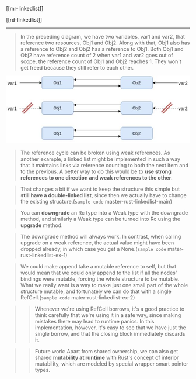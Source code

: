 
[[mr-linkedlist]]

[[rd-linkedlist]]

---

> In the preceding diagram, we have two variables, var1 and var2, that reference two resources, Obj1 and Obj2. Along with that, Obj1 also has a reference to Obj2 and Obj2 has a reference to Obj1. Both Obj1 and Obj2 have reference count of 2 when var1 and var2 goes out of scope, the reference count of Obj1 and Obj2 reaches 1. They won't get freed because they still refer to each other.

![LinkedList](../../../../../../rust/assets/images/tree-linkedlist.JPG)

> The reference cycle can be broken using weak references. As another example, a linked list might be implemented in such a way that it maintains links via reference counting to both the next item and to the previous. A better way to do this would be to **use strong references to one direction and weak references to the other**.

> That changes a bit if we want to keep the structure this simple but **still have a double-linked list**, since then we actually have to change the existing structure.(`sample code` master-rust-linkedlist-main)

> You can **downgrade** an Rc<T> type into a Weak<T> type with the downgrade method, and similarly a Weak<T> type can be turned into Rc<T> using the **upgrade** method.

>  The downgrade method will always work. In contrast, when calling upgrade on a weak reference, the actual value might have been dropped already, in which case you get a None.(`sample code` mater-rust-linkedlist-ex-1)


> We could make append take a mutable reference to self, but that would mean that we could only append to the list if all the nodes' bindings were mutable, forcing the whole structure to be mutable. What we really want is a way to make just one small part of the whole structure mutable, and fortunately we can do that with a single RefCell.(`sample code` mater-rust-linkedlist-ex-2)

>> Whenever we're using RefCell borrows, it's a good practice to think carefully that we're using it in a safe way, since making mistakes there may lead to runtime panics. In this implementation, however, it's easy to see that we have just the single borrow, and that the closing block immediately discards it.

>> Future work: Apart from shared ownership, we can also get shared **mutability at runtime** with Rust's concept of interior mutability, which are modeled by special wrapper smart pointer types.
